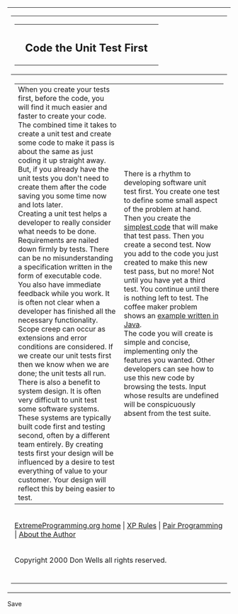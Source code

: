 <table><tbody><tr><td><table><tbody><tr><td><table><tbody><tr><td><a href="../index.html"></a></td><th><h2>Code the Unit Test First</h2></th><td><p><a href="../stories/testfirst.html"></a></p></td></tr></tbody></table></td></tr><tr><th><table><tbody><tr><td>When you create your tests first, before the code, you will find it much easier and faster to create your code. 
The combined time it takes to create a unit test and create some code to make it pass is about the same as just coding it up straight away. But, if you already have the unit tests you don't need to create them after the code saving you some time now and lots later.<br>Creating a unit test helps a developer to really consider what needs to be done. Requirements are nailed down firmly by tests. There can be no misunderstanding a specification written in the form of executable code.<br>You also have immediate feedback while you work. It is often not clear when a developer has finished all the necessary functionality. Scope creep can occur as extensions and error conditions are considered. If we create our unit tests first then we know when we are done; the unit tests all run.<br>There is also a benefit to system design. It is often very difficult to unit test some software systems. These systems are typically built code first and testing second, often by a different team entirely. By creating tests first your design will be influenced by a desire to test everything of value to your customer. Your design will reflect this by being easier to test.</td><td><br>There is a rhythm to developing software unit test first. You create one test to define some small aspect of the problem at hand. Then you create the <a href="simple.html">simplest code</a> that will make that test pass. Then you create a second test. Now you add to the code you just created to make this new test pass, but no more! Not until you have yet a third test. You continue until there is nothing left to test. The coffee maker problem shows an <a href="../example/stories.html">example written in Java</a>.<br>The code you will create is simple and concise, implementing only the features you wanted. Other developers can see how to use this new code by browsing the tests. Input whose results are undefined will be conspicuously absent from the test suite.<a href="../rules.html"></a><br><br><a href="http://c2.com/cgi/wiki?CodeUnitTestFirst"></a><a href="http://www.xprogramming.com/xpmag/test_first_intro.htm"></a><a href="http://www.xp123.com/xplor/xp0002/index.shtml"></a></td></tr></tbody></table></th></tr><tr><td><p><a href="../index.html">ExtremeProgramming.org home</a> | <a href="../rules.html">XP Rules</a> | <a href="pair.html">Pair Programming</a> | <a href="../donwells.html">About the Author</a></p></td></tr><tr><td><p>Copyright 2000 Don Wells all rights reserved.</p></td></tr><tr><td><p></p></td></tr></tbody></table></td></tr></tbody></table>

Save
